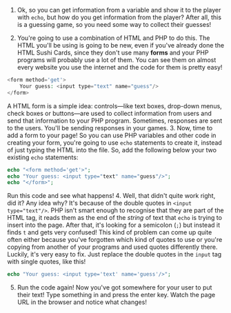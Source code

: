 1. Ok, so you can get information from a variable and show it to the player with `echo`, but how do you get information from the player? After all, this is a guessing game, so you need some way to collect their guesses!

2. You're going to use a combination of HTML and PHP to do this. The HTML you'll be using is going to be new, even if you've already done the HTML Sushi Cards, since they don't use many **forms** and your PHP programs will probably use a lot of them. You can see them on almost every website you use the internet and the code for them is pretty easy!    
```php
<form method='get'>
    Your guess: <input type="text" name="guess"/>
</form>
```
  A HTML form is a simple idea: controls—like text boxes, drop-down menus, check boxes or buttons—are used to collect information from users and send that information to your PHP program. Sometimes, responses are sent to the users. You'll be sending responses in your games.
3. Now, time to add a form to your page! So you can use PHP variables and other code in creating your form, you're going to use `echo` statements to create it, instead of just typing the HTML into the file. So, add the following below your two existing `echo` statements:
```php
echo "<form method='get'>";
echo "Your guess: <input type="text" name="guess"/>";
echo "</form>";
```
Run this code and see what happens!
4. Well, that didn't quite work right, did it? Any idea why? It's because of the double quotes in `<input type="text"/>`. PHP isn't smart enough to recognise that they are part of the HTML tag, it reads them as the end of the *string* of text that `echo` is trying to insert into the page. After that, it's looking for a semicolon (`;`) but instead it finds `t` and gets very confused! This kind of problem can come up quite often either because you've forgotten which kind of quotes to use or you're copying from another of your programs and used quotes differently there. Luckily, it's very easy to fix. Just replace the double quotes in the `input` tag with single quotes, like this!
```php
echo "Your guess: <input type='text' name='guess'/>";
```
5. Run the code again! Now you've got somewhere for your user to put their text! Type something in and press the enter key. Watch the page URL in the browser and notice what changes!